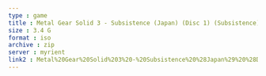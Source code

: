 ```yaml
---
type : game
title : Metal Gear Solid 3 - Subsistence (Japan) (Disc 1) (Subsistence)
size : 3.4 G
format : iso
archive : zip
server : myrient
link2 : Metal%20Gear%20Solid%203%20-%20Subsistence%20%28Japan%29%20%28Disc%201%29%20%28Subsistence%29
---
```

